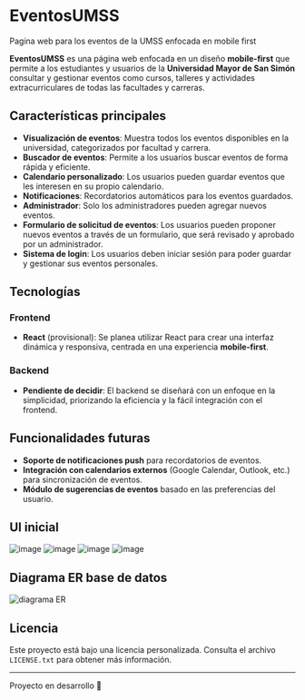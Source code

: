 # EventosUMSS
Pagina web para los eventos de la UMSS enfocada en mobile first

**EventosUMSS** es una página web enfocada en un diseño **mobile-first** que permite a los estudiantes y usuarios de la **Universidad Mayor de San Simón** consultar y gestionar eventos como cursos, talleres y actividades extracurriculares de todas las facultades y carreras.

## Características principales

- **Visualización de eventos**: Muestra todos los eventos disponibles en la universidad, categorizados por facultad y carrera.
- **Buscador de eventos**: Permite a los usuarios buscar eventos de forma rápida y eficiente.
- **Calendario personalizado**: Los usuarios pueden guardar eventos que les interesen en su propio calendario.
- **Notificaciones**: Recordatorios automáticos para los eventos guardados.
- **Administrador**: Solo los administradores pueden agregar nuevos eventos.
- **Formulario de solicitud de eventos**: Los usuarios pueden proponer nuevos eventos a través de un formulario, que será revisado y aprobado por un administrador.
- **Sistema de login**: Los usuarios deben iniciar sesión para poder guardar y gestionar sus eventos personales.

## Tecnologías

### Frontend
- **React** (provisional): Se planea utilizar React para crear una interfaz dinámica y responsiva, centrada en una experiencia **mobile-first**.

### Backend
- **Pendiente de decidir**: El backend se diseñará con un enfoque en la simplicidad, priorizando la eficiencia y la fácil integración con el frontend.

## Funcionalidades futuras

- **Soporte de notificaciones push** para recordatorios de eventos.
- **Integración con calendarios externos** (Google Calendar, Outlook, etc.) para sincronización de eventos.
- **Módulo de sugerencias de eventos** basado en las preferencias del usuario.

## UI inicial

![image](https://github.com/user-attachments/assets/92dce830-ca93-47e0-b10e-a75e2a706069)
![image](https://github.com/user-attachments/assets/61c666b1-3df1-409b-92a4-e9e77f4e046c)
![image](https://github.com/user-attachments/assets/6a740654-8cbe-456b-942f-9086d4a59f69)
![image](https://github.com/user-attachments/assets/2b95da35-a565-4832-b530-5b4b54060b17)

## Diagrama ER base de datos

![diagrama ER](https://github.com/user-attachments/assets/e91f9e96-4852-4bde-a18f-b19d226747af)

## Licencia

Este proyecto está bajo una licencia personalizada. Consulta el archivo `LICENSE.txt` para obtener más información.

---

Proyecto en desarrollo 🚧

